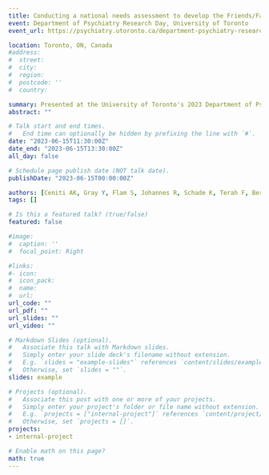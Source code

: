 ```yaml
---
title: Conducting a national needs assessment to develop the Friends/Family of Individuals at Risk of Suicide Training (FIRST) Program (Poster)
event: Department of Psychiatry Research Day, University of Toronto
event_url: https://psychiatry.utoronto.ca/department-psychiatry-research-day

location: Toronto, ON, Canada
#address:
#  street: 
#  city: 
#  region: 
#  postcode: ''
#  country: 

summary: Presented at the University of Toronto's 2023 Department of Psychiatry Research Day.
abstract: ""

# Talk start and end times.
#   End time can optionally be hidden by prefixing the line with `#`.
date: "2023-06-15T11:30:00Z"
date_end: "2023-06-15T13:30:00Z"
all_day: false

# Schedule page publish date (NOT talk date).
publishDate: "2023-06-15T00:00:00Z"

authors: [Ceniti AK, Gray Y, Flam S, Johannes R, Schade K, Terah F, Bergmans Y, Rizvi SJ]
tags: []

# Is this a featured talk? (true/false)
featured: false

#image:
#  caption: ''
#  focal_point: Right

#links:
#- icon: 
#  icon_pack: 
#  name: 
#  url: 
url_code: ""
url_pdf: ""
url_slides: ""
url_video: ""

# Markdown Slides (optional).
#   Associate this talk with Markdown slides.
#   Simply enter your slide deck's filename without extension.
#   E.g. `slides = "example-slides"` references `content/slides/example-slides.md`.
#   Otherwise, set `slides = ""`.
slides: example

# Projects (optional).
#   Associate this post with one or more of your projects.
#   Simply enter your project's folder or file name without extension.
#   E.g. `projects = ["internal-project"]` references `content/project/deep-learning/index.md`.
#   Otherwise, set `projects = []`.
projects:
- internal-project

# Enable math on this page?
math: true
---
```


